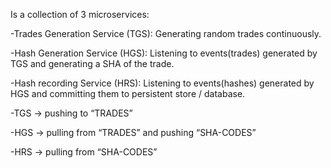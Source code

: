 Is a collection of 3 microservices:

-Trades Generation Service (TGS): Generating random trades continuously.

-Hash Generation Service (HGS): Listening to events(trades) generated by TGS and generating a SHA of the trade.

-Hash recording Service (HRS): Listening to events(hashes) generated by HGS and committing them to persistent store / database.


-TGS -> pushing to “TRADES”

-HGS -> pulling from “TRADES” and pushing “SHA-CODES”

-HRS -> pulling from “SHA-CODES”
